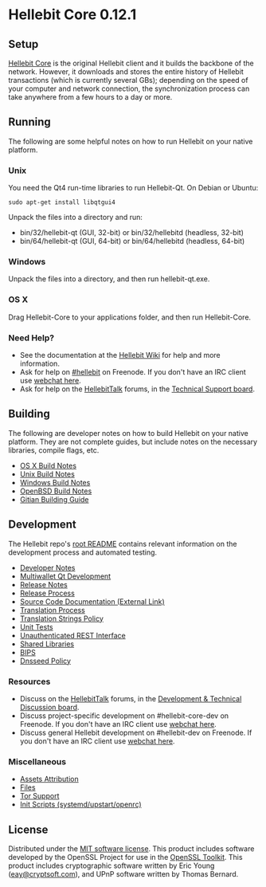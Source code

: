 Hellebit Core 0.12.1
=====================

Setup
---------------------
[Hellebit Core](http://hellebit.org/en/download) is the original Hellebit client and it builds the backbone of the network. However, it downloads and stores the entire history of Hellebit transactions (which is currently several GBs); depending on the speed of your computer and network connection, the synchronization process can take anywhere from a few hours to a day or more.

Running
---------------------
The following are some helpful notes on how to run Hellebit on your native platform.

### Unix

You need the Qt4 run-time libraries to run Hellebit-Qt. On Debian or Ubuntu:

	sudo apt-get install libqtgui4

Unpack the files into a directory and run:

- bin/32/hellebit-qt (GUI, 32-bit) or bin/32/hellebitd (headless, 32-bit)
- bin/64/hellebit-qt (GUI, 64-bit) or bin/64/hellebitd (headless, 64-bit)



### Windows

Unpack the files into a directory, and then run hellebit-qt.exe.

### OS X

Drag Hellebit-Core to your applications folder, and then run Hellebit-Core.

### Need Help?

* See the documentation at the [Hellebit Wiki](https://en.hellebit.it/wiki/Main_Page)
for help and more information.
* Ask for help on [#hellebit](http://webchat.freenode.net?channels=hellebit) on Freenode. If you don't have an IRC client use [webchat here](http://webchat.freenode.net?channels=hellebit).
* Ask for help on the [HellebitTalk](https://hellebittalk.org/) forums, in the [Technical Support board](https://hellebittalk.org/index.php?board=4.0).

Building
---------------------
The following are developer notes on how to build Hellebit on your native platform. They are not complete guides, but include notes on the necessary libraries, compile flags, etc.

- [OS X Build Notes](build-osx.md)
- [Unix Build Notes](build-unix.md)
- [Windows Build Notes](build-windows.md)
- [OpenBSD Build Notes](build-openbsd.md)
- [Gitian Building Guide](gitian-building.md)

Development
---------------------
The Hellebit repo's [root README](/README.md) contains relevant information on the development process and automated testing.

- [Developer Notes](developer-notes.md)
- [Multiwallet Qt Development](multiwallet-qt.md)
- [Release Notes](release-notes.md)
- [Release Process](release-process.md)
- [Source Code Documentation (External Link)](https://dev.visucore.com/hellebit/doxygen/)
- [Translation Process](translation_process.md)
- [Translation Strings Policy](translation_strings_policy.md)
- [Unit Tests](unit-tests.md)
- [Unauthenticated REST Interface](REST-interface.md)
- [Shared Libraries](shared-libraries.md)
- [BIPS](bips.md)
- [Dnsseed Policy](dnsseed-policy.md)

### Resources
* Discuss on the [HellebitTalk](https://hellebittalk.org/) forums, in the [Development & Technical Discussion board](https://hellebittalk.org/index.php?board=6.0).
* Discuss project-specific development on #hellebit-core-dev on Freenode. If you don't have an IRC client use [webchat here](http://webchat.freenode.net/?channels=hellebit-core-dev).
* Discuss general Hellebit development on #hellebit-dev on Freenode. If you don't have an IRC client use [webchat here](http://webchat.freenode.net/?channels=hellebit-dev).

### Miscellaneous
- [Assets Attribution](assets-attribution.md)
- [Files](files.md)
- [Tor Support](tor.md)
- [Init Scripts (systemd/upstart/openrc)](init.md)

License
---------------------
Distributed under the [MIT software license](http://www.opensource.org/licenses/mit-license.php).
This product includes software developed by the OpenSSL Project for use in the [OpenSSL Toolkit](https://www.openssl.org/). This product includes
cryptographic software written by Eric Young ([eay@cryptsoft.com](mailto:eay@cryptsoft.com)), and UPnP software written by Thomas Bernard.
